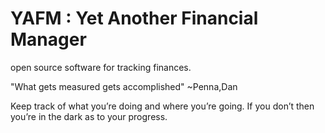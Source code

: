 # YAFM : Yet Another Financial Manager
open source software for tracking finances.

"What gets measured gets accomplished" ~Penna,Dan

Keep track of what you’re doing and where you’re going. If you don’t then you’re in the dark as to your progress.

